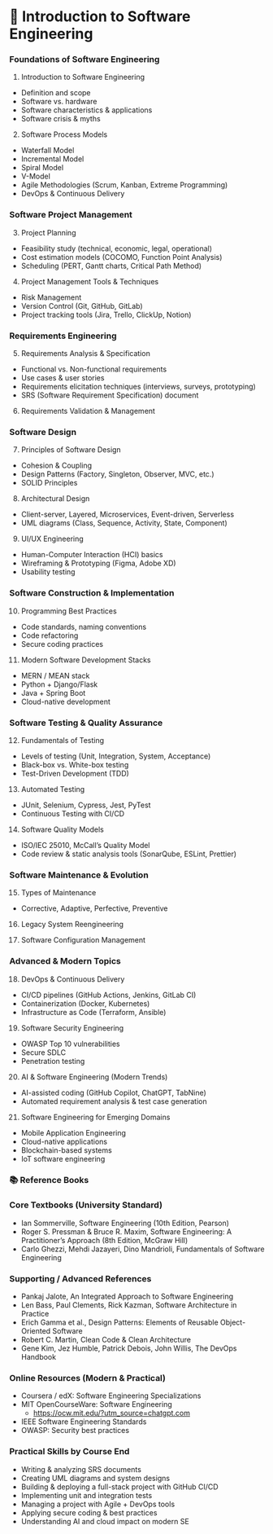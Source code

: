 # 📘 Introduction to Software Engineering

### Foundations of Software Engineering

1. Introduction to Software Engineering

- Definition and scope
- Software vs. hardware
- Software characteristics & applications
- Software crisis & myths

2. Software Process Models

- Waterfall Model
- Incremental Model
- Spiral Model
- V-Model
- Agile Methodologies (Scrum, Kanban, Extreme Programming)
- DevOps & Continuous Delivery

### Software Project Management

3. Project Planning

- Feasibility study (technical, economic, legal, operational)
- Cost estimation models (COCOMO, Function Point Analysis)
- Scheduling (PERT, Gantt charts, Critical Path Method)

4. Project Management Tools & Techniques

- Risk Management
- Version Control (Git, GitHub, GitLab)
- Project tracking tools (Jira, Trello, ClickUp, Notion)

### Requirements Engineering

5. Requirements Analysis & Specification

- Functional vs. Non-functional requirements
- Use cases & user stories
- Requirements elicitation techniques (interviews, surveys, prototyping)
- SRS (Software Requirement Specification) document

6. Requirements Validation & Management

### Software Design

7. Principles of Software Design

- Cohesion & Coupling
- Design Patterns (Factory, Singleton, Observer, MVC, etc.)
- SOLID Principles

8. Architectural Design

- Client-server, Layered, Microservices, Event-driven, Serverless
- UML diagrams (Class, Sequence, Activity, State, Component)

9. UI/UX Engineering

- Human-Computer Interaction (HCI) basics
- Wireframing & Prototyping (Figma, Adobe XD)
- Usability testing

### Software Construction & Implementation

10. Programming Best Practices

- Code standards, naming conventions
- Code refactoring
- Secure coding practices

11. Modern Software Development Stacks

- MERN / MEAN stack
- Python + Django/Flask
- Java + Spring Boot
- Cloud-native development

### Software Testing & Quality Assurance

12. Fundamentals of Testing

- Levels of testing (Unit, Integration, System, Acceptance)
- Black-box vs. White-box testing
- Test-Driven Development (TDD)

13. Automated Testing

- JUnit, Selenium, Cypress, Jest, PyTest
- Continuous Testing with CI/CD

14. Software Quality Models

- ISO/IEC 25010, McCall’s Quality Model
- Code review & static analysis tools (SonarQube, ESLint, Prettier)

### Software Maintenance & Evolution

15. Types of Maintenance

- Corrective, Adaptive, Perfective, Preventive

16. Legacy System Reengineering

17. Software Configuration Management

### Advanced & Modern Topics

18. DevOps & Continuous Delivery

- CI/CD pipelines (GitHub Actions, Jenkins, GitLab CI)
- Containerization (Docker, Kubernetes)
- Infrastructure as Code (Terraform, Ansible)

19. Software Security Engineering

- OWASP Top 10 vulnerabilities
- Secure SDLC
- Penetration testing

20. AI & Software Engineering (Modern Trends)

- AI-assisted coding (GitHub Copilot, ChatGPT, TabNine)
- Automated requirement analysis & test case generation

21. Software Engineering for Emerging Domains

- Mobile Application Engineering
- Cloud-native applications
- Blockchain-based systems
- IoT software engineering

### 📚 Reference Books
### Core Textbooks (University Standard)

- Ian Sommerville, Software Engineering (10th Edition, Pearson)
- Roger S. Pressman & Bruce R. Maxim, Software Engineering: A Practitioner’s Approach (8th Edition, McGraw Hill)
- Carlo Ghezzi, Mehdi Jazayeri, Dino Mandrioli, Fundamentals of Software Engineering

### Supporting / Advanced References

- Pankaj Jalote, An Integrated Approach to Software Engineering
- Len Bass, Paul Clements, Rick Kazman, Software Architecture in Practice
- Erich Gamma et al., Design Patterns: Elements of Reusable Object-Oriented Software
- Robert C. Martin, Clean Code & Clean Architecture
- Gene Kim, Jez Humble, Patrick Debois, John Willis, The DevOps Handbook

### Online Resources (Modern & Practical)

- Coursera / edX: Software Engineering Specializations
- MIT OpenCourseWare: Software Engineering
    - https://ocw.mit.edu/?utm_source=chatgpt.com
- IEEE Software Engineering Standards
- OWASP: Security best practices

### Practical Skills by Course End

- Writing & analyzing SRS documents
- Creating UML diagrams and system designs
- Building & deploying a full-stack project with GitHub CI/CD
- Implementing unit and integration tests
- Managing a project with Agile + DevOps tools
- Applying secure coding & best practices
- Understanding AI and cloud impact on modern SE
